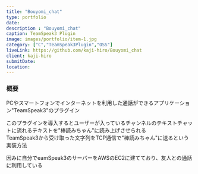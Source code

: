 ```yaml
---
title: "Bouyomi_chat"
type: portfolio
date:
description : "Bouyomi_chat"
caption: TeamSpeak3 Plugin
image: images/portfolio/item-1.jpg
category: ["C","TeamSpeak3Plugin","OSS"]
liveLink: https://github.com/kaji-hiro/Bouyomi_chat
client: kaji-hiro
submitDate:
location:
---
```

### 概要

PCやスマートフォンでインターネットを利用した通話ができるアプリケーション"TeamSpeak3"のプラグイン

このプラグインを導入するとユーザーが入っているチャンネルのテキストチャットに流れるテキストを"棒読みちゃん"に読み上げさせられる  
TeamSpeak3から受け取った文字列をTCP通信で"棒読みちゃん"に送るという実装方法

因みに自分でeamSpeak3のサーバーをAWSのEC2に建てており、友人との通話に利用している
